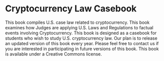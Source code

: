 # Cryptocurrency Law Casebook
This book compiles U.S. case law related to cryptocurrency.  This book examines how Judges are applying U.S. Laws and Regulations to factual events involving Cryptocurrency.  This book is designed as a casebook for students who wish to study U.S. cryptocurrency law.  Our plan is to release an updated version of this book every year.
Please feel free to contact us if you are interested in participating in future versions of this book.
This book is available under a Creative Commons license.

